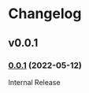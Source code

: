 # Changelog

## v0.0.1

### [0.0.1](https://github.com/openfga/syntax-transformer/releases/tag/v0.0.1) (2022-05-12)

Internal Release
